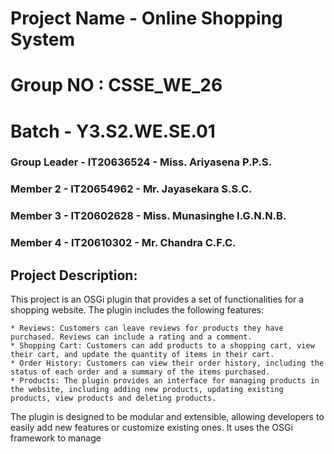 # Project Name - Online Shopping System
# Group NO : CSSE_WE_26
# Batch - Y3.S2.WE.SE.01
### Group Leader - IT20636524 - Miss. Ariyasena P.P.S.
### Member 2 - IT20654962 - Mr. Jayasekara S.S.C.
### Member 3 - IT20602628 - Miss. Munasinghe I.G.N.N.B. 
### Member 4 - IT20610302 - Mr. Chandra C.F.C.

## Project Description:
This project is an OSGi plugin that provides a set of functionalities for a shopping website. The plugin includes the following features:

    * Reviews: Customers can leave reviews for products they have purchased. Reviews can include a rating and a comment.
    * Shopping Cart: Customers can add products to a shopping cart, view their cart, and update the quantity of items in their cart.
    * Order History: Customers can view their order history, including the status of each order and a summary of the items purchased.
    * Products: The plugin provides an interface for managing products in the website, including adding new products, updating existing products, view products and deleting products.

The plugin is designed to be modular and extensible, allowing developers to easily add new features or customize existing ones. It uses the OSGi framework to manage
